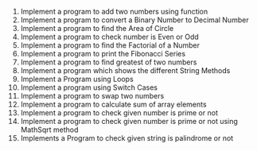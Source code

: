 1. Implement a program to add two numbers using function
2. Implement a program to convert a Binary Number to Decimal Number
3. Implement a program to find the Area of Circle
4. Implement a program to check number is Even or Odd
5. Implement a program to find the Factorial of a Number
6. Implement a program to print the Fibonacci Series
7. Implement a program to find greatest of two numbers
8. Implement a program which shows the different String Methods
9. Implement a Program using Loops
10. Implement a program using Switch Cases
11. Implement a program to swap two numbers
12. Implement a program to calculate sum of array elements
13. Implement a program to check given number is prime or not
14. Implement a program to check given number is prime or not using MathSqrt method
15. Implements a Program to check given string is palindrome or not
   
